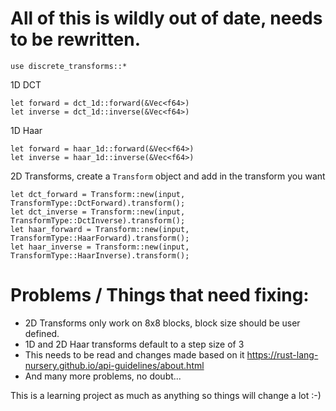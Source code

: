 # All of this is wildly out of date, needs to be rewritten.

`use discrete_transforms::*`

1D DCT 

```
let forward = dct_1d::forward(&Vec<f64>)
let inverse = dct_1d::inverse(&Vec<f64>)
```

1D Haar 

```
let forward = haar_1d::forward(&Vec<f64>)
let inverse = haar_1d::inverse(&Vec<f64>)
```

2D Transforms, create a `Transform` object and add in the transform you want 
```
let dct_forward = Transform::new(input, TransformType::DctForward).transform();
let dct_inverse = Transform::new(input, TransformType::DctInverse).transform();
let haar_forward = Transform::new(input, TransformType::HaarForward).transform();
let haar_inverse = Transform::new(input, TransformType::HaarInverse).transform();
```

# Problems / Things that need fixing:
* 2D Transforms only work on 8x8 blocks, block size should be user defined.
* 1D and 2D Haar transforms default to a step size of 3
* This needs to be read and changes made based on it https://rust-lang-nursery.github.io/api-guidelines/about.html
* And many more problems, no doubt...



This is a learning project as much as anything so things will change a lot :-)
